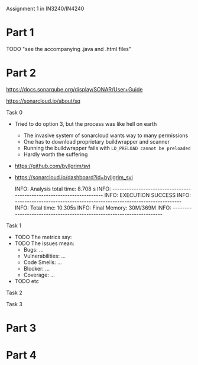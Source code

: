 Assignment 1 in IN3240/IN4240

Part 1
======
TODO "see the accompanying .java and .html files"

Part 2
======

https://docs.sonarqube.org/display/SONAR/User+Guide

https://sonarcloud.io/about/sq

Task 0
* Tried to do option 3, but the process was like hell on earth
  * The invasive system of sonarcloud wants way to many permissions
  * One has to download proprietary buildwrapper and scanner
  * Running the buildwrapper fails with `LD_PRELOAD cannot be preloaded`
  * Hardly worth the suffering
* https://github.com/byllgrim/svi
* https://sonarcloud.io/dashboard?id=byllgrim_svi

    INFO: Analysis total time: 8.708 s
    INFO: ----------------------------------------------------------------------
    INFO: EXECUTION SUCCESS
    INFO: ----------------------------------------------------------------------
    INFO: Total time: 10.305s
    INFO: Final Memory: 30M/369M
    INFO: ----------------------------------------------------------------------

Task 1
* TODO The metrics say:
* TODO The issues mean:
  * Bugs: ...
  * Vulnerabilities: ...
  * Code Smells: ...
  * Blocker: ...
  * Coverage: ...
* TODO etc

Task 2

Task 3

Part 3
======

Part 4
======
